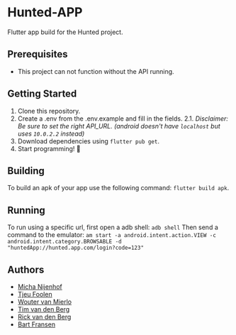 # Hunted-APP

Flutter app build for the Hunted project.

## Prerequisites
- This project can not function without the API running.

## Getting Started
1. Clone this repository.
2. Create a .env from the .env.example and fill in the fields.
2.1. *Disclaimer: Be sure to set the right API_URL. (android doesn't have `localhost` but uses `10.0.2.2` instead)*
3. Download dependencies using `flutter pub get`.
4. Start programming! :tada:

## Building
To build an apk of your app use the following command: `flutter build apk`.

## Running
To run using a specific url, first open a adb shell:
`adb shell`
Then send a command to the emulator:
`am start -a android.intent.action.VIEW -c android.intent.category.BROWSABLE -d "huntedApp://hunted.app.com/login?code=123"`

## Authors
- [Micha Nijenhof](https://github.com/nijenhof)
- [Tjeu Foolen](https://github.com/tjeufoolen)
- [Wouter van Mierlo](https://github.com/wvm28)
- [Tim van den Berg](https://github.com/timvandenber9)
- [Rick van den Berg](https://github.com/thatoneguyrick)
- [Bart Fransen](https://github.com/Bartf6)
